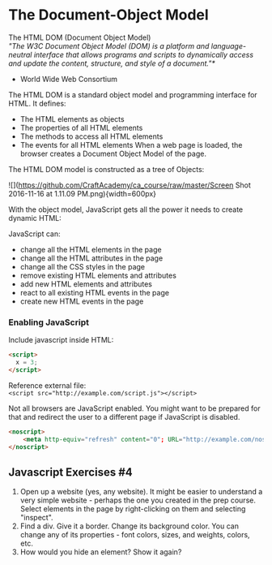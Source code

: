 # The Document-Object Model

The HTML DOM \(Document Object Model\)  
_"The W3C Document Object Model \(DOM\) is a platform and language-neutral interface that allows programs and scripts to dynamically access and update the content, structure, and style of a document."\*_

* World Wide Web Consortium

The HTML DOM is a standard object model and programming interface for HTML. It defines:

* The HTML elements as objects
* The properties of all HTML elements
* The methods to access all HTML elements
* The events for all HTML elements
  When a web page is loaded, the browser creates a Document Object Model of the page.

The HTML DOM model is constructed as a tree of Objects:

![](https://github.com/CraftAcademy/ca_course/raw/master/Screen Shot 2016-11-16 at 1.11.09 PM.png){width=600px}

With the object model, JavaScript gets all the power it needs to create dynamic HTML:

JavaScript can:

* change all the HTML elements in the page
* change all the HTML attributes in the page
* change all the CSS styles in the page
* remove existing HTML elements and attributes
* add new HTML elements and attributes
* react to all existing HTML events in the page
* create new HTML events in the page

### Enabling JavaScript

Include javascript inside HTML:

```html
<script>
  x = 3;
</script>
```

Reference external file:  
`<script src="http://example.com/script.js"></script>`

Not all browsers are JavaScript enabled. You might want to be prepared for that and redirect the user to a different page if JavaScript is disabled.

```html
<noscript>
    <meta http-equiv="refresh" content="0"; URL="http://example.com/noscript.html"/>
</noscript>
```

## Javascript Exercises \#4

1. Open up a website \(yes, any website\). It might be easier to understand a very simple website - perhaps the one you created in the prep course. Select elements in the page by right-clicking on them and selecting "inspect".
2. Find a div. Give it a border. Change its background color. You can change any of its properties - font colors, sizes, and weights, colors, etc.
3. How would you hide an element? Show it again?



